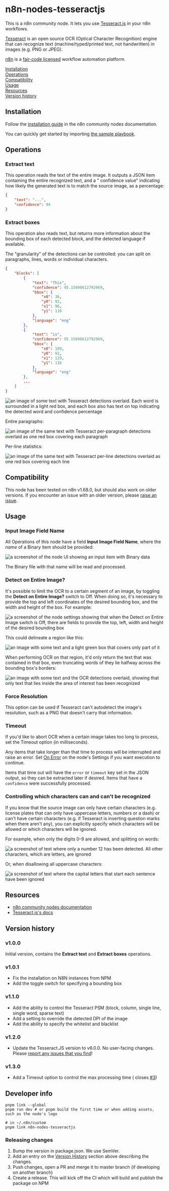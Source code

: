 # n8n-nodes-tesseractjs

This is a n8n community node. It lets you use [Tesseract.js](https://tesseract.projectnaptha.com/) in your n8n
workflows.

[Tesseract](https://github.com/tesseract-ocr/tesseract?tab=readme-ov-file#about) is an open source OCR (Optical
Character Recognition) engine that can recognize text (machine/typed/printed text, not handwritten) in images (e.g. PNG
or JPEG).

[n8n](https://n8n.io/) is a [fair-code licensed](https://docs.n8n.io/reference/license/) workflow automation platform.

[Installation](#installation)  
[Operations](#operations)  
[Compatibility](#compatibility)  
[Usage](#usage)  <!-- delete if not using this section -->  
[Resources](#resources)  
[Version history](#version-history)  <!-- delete if not using this section -->

## Installation

Follow the [installation guide](https://docs.n8n.io/integrations/community-nodes/installation/) in the n8n community
nodes documentation.

You can quickly get started by importing [the sample playbook](./sample_workflow.json).

## Operations

### Extract text

This operation reads the text of the entire image. It outputs a JSON item containing the entire recognized text, and a "
confidence value" indicating how likely the generated text is to match the source image, as a percentage:

```json
{
	"text": "...",
	"confidence": 94
}
```

### Extract boxes

This operation also reads text, but returns more information about the bounding box of each detected block, and the
detected
language if available.

The "granularity" of the detections can be controlled: you can split on paragraphs, lines, words or individual
characters.

```json
{
	"blocks": [
		{
			"text": "This",
			"confidence": 95.15690612792969,
			"bbox": {
				"x0": 36,
				"y0": 92,
				"x1": 96,
				"y1": 116
			},
			"language": "eng"
		},
		{
			"text": "is",
			"confidence": 95.15690612792969,
			"bbox": {
				"x0": 109,
				"y0": 92,
				"x1": 129,
				"y1": 116
			},
			"language": "eng"
		},
		...
	]
}
```

![an image of some text with Tesseract detections overlaid. Each word is surrounded in a light red box, and each box also has text on top indicating the detected word and confidence percentage](imgs/words.png)

Entire paragraphs:

![an image of the same text with Tesseract per-paragraph detections overlaid as one red box covering each paragraph](imgs/paragraphs.png)

Per-line statistics:

![an image of the same text with Tesseract per-line detections overlaid as one red box covering each line](imgs/lines.png)

## Compatibility

This node has been tested on n8n v1.68.0, but should also work on older versions. If you encounter an issue with an
older version, please [raise an issue](https://github.com/jreyesr/n8n-nodes-tesseractjs/issues).

## Usage

### Input Image Field Name

All Operations of this node have a field **Input Image Field Name**, where the _name_ of a Binary item should be
provided:

![a screenshot of the node UI showing an input item with Binary data](imgs/iifn.png)

The Binary file with that name will be read and processed.

### Detect on Entire Image?

It's possible to limit the OCR to a certain segment of an image, by toggling the **Detect on Entire Image?** switch
to Off. When doing so, it's necessary to provide the top and left coordinates of the desired bounding box, and the width
and height of the box. For example:

![a screenshot of the node settings showing that when the Detect on Entire Image switch is Off, there are fields to provide the top, left, width and height of the desired bounding box](imgs/bbox.png)

This could delineate a region like this:

![an image with some text and a light green box that covers only part of it](imgs/bbox_vis.png)

When performing OCR on that region, it'd only return the text that was contained in that box, even truncating words of
they lie halfway across the bounding box's borders:

![an image with some text and the OCR detections overlaid, showing that only text that lies inside the area of interest has been recognized](imgs/bbox_ocr.png)

### Force Resolution

This option can be used if Tesseract can't autodetect the image's resolution, such as a PNG that doesn't carry that
information.

### Timeout

If you'd like to abort OCR when a certain image takes too long to process, set the Timeout option (in milliseconds).

Any items that take longer than that time to process will be interrupted and raise an error.
Set [On Error](https://community.n8n.io/t/issue-with-continue-using-error-output-never-any-output/57194) on the node's
Settings if you want execution to continue.

Items that time out will have the `error` or `timeout` key set in the JSON output, so they can be extracted later if
desired. Items that have a `confidence` were successfully processed.

### Controlling which characters can and can't be recognized

If you know that the source image can only have certain characters (e.g. license plates that can only have uppercase
letters, numbers or a dash) or can't have certain characters (e.g. if Tesseract is inserting question marks when there
aren't any), you can explicitly specify which characters will be allowed or which characters will be ignored.

For example, when only the digits 0-9 are allowed, and splitting on words:

![a screenshot of text where only a number 12 has been detected. All other characters, which are letters, are ignored](imgs/whitelist.png)

Or, when disallowing all uppercase characters:

![a screenshot of text where the capital letters that start each sentence have been ignored](imgs/blacklist.png)

## Resources

* [n8n community nodes documentation](https://docs.n8n.io/integrations/community-nodes/)
* [Tesseract.js's docs](https://github.com/naptha/tesseract.js/tree/master/docs)

## Version history

### v1.0.0

Initial version, contains the **Extract text** and **Extract boxes** operations.

### v1.0.1

* Fix the installation on N8N instances from NPM
* Add the toggle switch for specifying a bounding box

### v1.1.0

* Add the ability to control the Tesseract PSM (block, column, single line, single word, sparse text)
* Add a setting to override the detected DPI of the image
* Add the ability to specify the whitelist and blacklist

### v1.2.0

* Update the Tesseract.JS version to v6.0.0. No user-facing changes.
	Please [report any issues that you find](https://github.com/jreyesr/n8n-nodes-tesseractjs/issues)!

### v1.3.0

* Add a Timeout option to control the max processing time (
	closes [#3](https://github.com/jreyesr/n8n-nodes-tesseractjs/issues/3))

## Developer info

```shell
pnpm link --global
pnpm run dev # or pnpm build the first time or when adding assets, such as the node's logo

# in ~/.n8n/custom
pnpm link n8n-nodes-tesseractjs
```

### Releasing changes

1. Bump the version in package.json. We use SemVer.
2. Add an entry on the [Version History](#version-history) section above describing the changes.
3. Push changes, open a PR and merge it to master branch (if developing on another branch)
4. Create a release. This will kick off the CI which will build and publish the package on NPM

